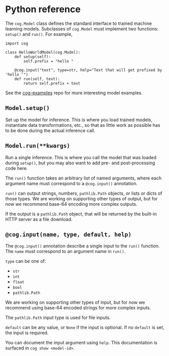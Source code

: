 # Python reference

The `cog.Model` class defines the standard interface to trained machine learning models. Subclasses of `cog.Model` must implement two functions: `setup()` and `run()`. For example,

```
import cog

class HelloWorldModel(cog.Model):
    def setup(self):
        self.prefix = "hello "

    @cog.input("text", type=str, help="Text that will get prefixed by 'hello '")
    def run(self, text):
        return self.prefix + text
```

See the [cog-examples](https://github.com/replicate/cog-examples) repo for more interesting model examples.

## `Model.setup()`

Set up the model for inference. This is where you load trained models, instantiate data transformations, etc., so that as little work as possible has to be done during the actual inference call.

## `Model.run(**kwargs)`

Run a single inference. This is where you call the model that was loaded during `setup()`, but you may also want to add pre- and post-processing code here.

The `run()` function takes an arbitrary list of named arguments, where each argument name must correspond to a `@cog.input()` annotation.

`run()` can output strings, numbers, `pathlib.Path` objects, or lists or dicts of those types. We are working on supporting other types of output, but for now we recommend base-64 encoding more complex outputs.

If the output is a `pathlib.Path` object, that will be returned by the built-in HTTP server as a file download.

## `@cog.input(name, type, default, help)`

The `@cog.input()` annotation describe a single input to the `run()` function. The `name` must correspond to an argument name in `run()`.

`type` can be one of:
* `str`
* `int`
* `float`
* `bool`
* `pathlib.Path`

We are working on supporting other types of input, but for now we recommend using base-64 encoded strings for more complex inputs.

The `pathlib.Path` input type is used for file inputs.

`default` can be any value, or `None` if the input is optional. If no `default` is set, the input is required.

You can document the input argument using `help`. This documentation is surfaced in `cog show <model-id>`.
